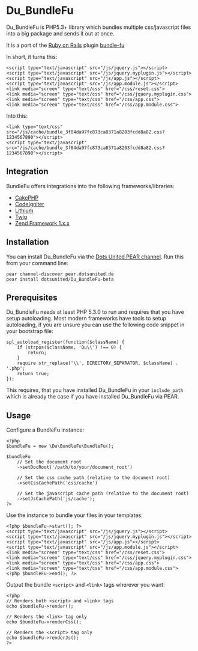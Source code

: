 Du_BundleFu
===========

Du_BundleFu is PHP5.3+ library which bundles multiple css/javascript files into a big package and sends it out at once.

It is a port of the [Ruby on Rails](http://rubyonrails.org) plugin [bundle-fu](http://code.google.com/p/bundle-fu/)

In short, it turns this:

    <script type="text/javascript" src="/js/jquery.js"></script>
    <script type="text/javascript" src="/js/jquery.myplugin.js"></script>
    <script type="text/javascript" src="/js/app.js"></script>
    <script type="text/javascript" src="/js/app.module.js"></script>
    <link media="screen" type="text/css" href="/css/reset.css">
    <link media="screen" type="text/css" href="/css/jquery.myplugin.css">
    <link media="screen" type="text/css" href="/css/app.css">
    <link media="screen" type="text/css" href="/css/app.module.css">

Into this:

    <link type="text/css" src="/js/cache/bundle_3f84da97fc873ca8371a8203fcdd8a82.css?1234567890"></script>
    <script type="text/javascript" src="/js/cache/bundle_3f84da97fc873ca8371a8203fcdd8a82.css?1234567890"></script>

## Integration ##

BundleFu offers integrations into the following frameworks/libraries:

* [CakePHP](http://github.com/dotsunited/du-bundlefu/tree/master/integration/cakephp/)
* [CodeIgniter](http://github.com/dotsunited/du-bundlefu/tree/master/integration/codeigniter/)
* [Lithium](http://github.com/dotsunited/du-bundlefu/tree/master/integration/lithium/)
* [Twig](http://github.com/dotsunited/du-bundlefu/tree/master/integration/twig/)
* [Zend Framework 1.x.x](http://github.com/dotsunited/du-bundlefu/tree/master/integration/zf1/)

## Installation ##

You can install Du_BundleFu via the [Dots United PEAR channel](http://pear.dotsunited.de). Run this from your command line:

    pear channel-discover pear.dotsunited.de
    pear install dotsunited/Du_BundleFu-beta

## Prerequisites ##

Du_BundleFu needs at least PHP 5.3.0 to run and requires that you have setup autoloading. Most modern frameworks
have tools to setup autoloading, if you are unsure you can use the following code snippet in your bootstrap file:

    spl_autoload_register(function($className) {
        if (strpos($className, 'Du\\') !== 0) {
            return;
        }
        require str_replace('\\', DIRECTORY_SEPARATOR, $className) . '.php';
        return true;
    });

This requires, that you have installed Du_BundleFu in your `include_path` which is already the case if you have installed Du_BundleFu via PEAR.

## Usage ##

Configure a BundleFu instance:

    <?php
    $bundleFu = new \Du\BundleFu\BundleFu();

    $bundleFu
        // Set the document root
        ->setDocRoot('/path/to/your/document_root')

        // Set the css cache path (relative to the document root)
        ->setCssCachePath('css/cache')

        // Set the javascript cache path (relative to the document root)
        ->setJsCachePath('js/cache');
    ?>

Use the instance to bundle your files in your templates:

    <?php $bundleFu->start(); ?>
    <script type="text/javascript" src="/js/jquery.js"></script>
    <script type="text/javascript" src="/js/jquery.myplugin.js"></script>
    <script type="text/javascript" src="/js/app.js"></script>
    <script type="text/javascript" src="/js/app.module.js"></script>
    <link media="screen" type="text/css" href="/css/reset.css">
    <link media="screen" type="text/css" href="/css/jquery.myplugin.css">
    <link media="screen" type="text/css" href="/css/app.css">
    <link media="screen" type="text/css" href="/css/app.module.css">
    <?php $bundleFu->end(); ?>

Output the bundle `<script>` and `<link>` tags wherever you want:

    <?php 
    // Renders both <script> and <link> tags
    echo $bundleFu->render();

    // Renders the <link> tag only
    echo $bundleFu->renderCss();

    // Renders the <script> tag only
    echo $bundleFu->renderJs();
    ?>
